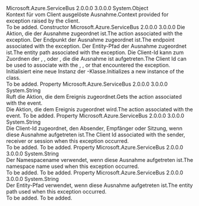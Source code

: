 <Type Name="ExceptionReceivedContext" FullName="Microsoft.Azure.ServiceBus.ExceptionReceivedContext">
  <TypeSignature Language="C#" Value="public class ExceptionReceivedContext" />
  <TypeSignature Language="ILAsm" Value=".class public auto ansi beforefieldinit ExceptionReceivedContext extends System.Object" />
  <TypeSignature Language="DocId" Value="T:Microsoft.Azure.ServiceBus.ExceptionReceivedContext" />
  <TypeSignature Language="VB.NET" Value="Public Class ExceptionReceivedContext" />
  <TypeSignature Language="F#" Value="type ExceptionReceivedContext = class" />
  <AssemblyInfo>
    <AssemblyName>Microsoft.Azure.ServiceBus</AssemblyName>
    <AssemblyVersion>2.0.0.0</AssemblyVersion>
    <AssemblyVersion>3.0.0.0</AssemblyVersion>
  </AssemblyInfo>
  <Base>
    <BaseTypeName>System.Object</BaseTypeName>
  </Base>
  <Interfaces />
  <Docs>
    <summary><span data-ttu-id="e32f2-101">Kontext für <see cref="T:Microsoft.Azure.ServiceBus.ExceptionReceivedEventArgs" /> vom Client ausgelöste Ausnahme.</span><span class="sxs-lookup"><span data-stu-id="e32f2-101">Context provided for <see cref="T:Microsoft.Azure.ServiceBus.ExceptionReceivedEventArgs" /> exception raised by the client.</span></span></summary>
    <remarks>To be added.</remarks>
  </Docs>
  <Members>
    <Member MemberName=".ctor">
      <MemberSignature Language="C#" Value="public ExceptionReceivedContext (string action, string endpoint, string entityPath, string clientId);" />
      <MemberSignature Language="ILAsm" Value=".method public hidebysig specialname rtspecialname instance void .ctor(string action, string endpoint, string entityPath, string clientId) cil managed" />
      <MemberSignature Language="DocId" Value="M:Microsoft.Azure.ServiceBus.ExceptionReceivedContext.#ctor(System.String,System.String,System.String,System.String)" />
      <MemberSignature Language="VB.NET" Value="Public Sub New (action As String, endpoint As String, entityPath As String, clientId As String)" />
      <MemberSignature Language="F#" Value="new Microsoft.Azure.ServiceBus.ExceptionReceivedContext : string * string * string * string -&gt; Microsoft.Azure.ServiceBus.ExceptionReceivedContext" Usage="new Microsoft.Azure.ServiceBus.ExceptionReceivedContext (action, endpoint, entityPath, clientId)" />
      <MemberType>Constructor</MemberType>
      <AssemblyInfo>
        <AssemblyName>Microsoft.Azure.ServiceBus</AssemblyName>
        <AssemblyVersion>2.0.0.0</AssemblyVersion>
        <AssemblyVersion>3.0.0.0</AssemblyVersion>
      </AssemblyInfo>
      <Parameters>
        <Parameter Name="action" Type="System.String" />
        <Parameter Name="endpoint" Type="System.String" />
        <Parameter Name="entityPath" Type="System.String" />
        <Parameter Name="clientId" Type="System.String" />
      </Parameters>
      <Docs>
        <param name="action"><span data-ttu-id="e32f2-102">Die Aktion, die der Ausnahme zugeordnet ist.</span><span class="sxs-lookup"><span data-stu-id="e32f2-102">The action associated with the exception.</span></span></param>
        <param name="endpoint"><span data-ttu-id="e32f2-103">Der Endpunkt der Ausnahme zugeordnet ist.</span><span class="sxs-lookup"><span data-stu-id="e32f2-103">The endpoint associated with the exception.</span></span></param>
        <param name="entityPath"><span data-ttu-id="e32f2-104">Der Entity-Pfad der Ausnahme zugeordnet ist.</span><span class="sxs-lookup"><span data-stu-id="e32f2-104">The entity path associated with the exception.</span></span></param>
        <param name="clientId"><span data-ttu-id="e32f2-105">Die Client-Id kann zum Zuordnen der <see cref="T:Microsoft.Azure.ServiceBus.QueueClient" />, <see cref="T:Microsoft.Azure.ServiceBus.SubscriptionClient" />, <see cref="T:Microsoft.Azure.ServiceBus.Core.MessageSender" /> oder <see cref="T:Microsoft.Azure.ServiceBus.Core.MessageReceiver" /> , die die Ausnahme ist aufgetreten.</span><span class="sxs-lookup"><span data-stu-id="e32f2-105">The Client Id can be used to associate with the <see cref="T:Microsoft.Azure.ServiceBus.QueueClient" />, <see cref="T:Microsoft.Azure.ServiceBus.SubscriptionClient" />, <see cref="T:Microsoft.Azure.ServiceBus.Core.MessageSender" /> or <see cref="T:Microsoft.Azure.ServiceBus.Core.MessageReceiver" /> that encountered the exception.</span></span></param>
        <summary><span data-ttu-id="e32f2-106">Initialisiert eine neue Instanz der <see cref="T:Microsoft.Azure.ServiceBus.ExceptionReceivedContext" />-Klasse.</span><span class="sxs-lookup"><span data-stu-id="e32f2-106">Initializes a new instance of the <see cref="T:Microsoft.Azure.ServiceBus.ExceptionReceivedContext" /> class.</span></span></summary>
        <remarks>To be added.</remarks>
      </Docs>
    </Member>
    <Member MemberName="Action">
      <MemberSignature Language="C#" Value="public string Action { get; }" />
      <MemberSignature Language="ILAsm" Value=".property instance string Action" />
      <MemberSignature Language="DocId" Value="P:Microsoft.Azure.ServiceBus.ExceptionReceivedContext.Action" />
      <MemberSignature Language="VB.NET" Value="Public ReadOnly Property Action As String" />
      <MemberSignature Language="F#" Value="member this.Action : string" Usage="Microsoft.Azure.ServiceBus.ExceptionReceivedContext.Action" />
      <MemberType>Property</MemberType>
      <AssemblyInfo>
        <AssemblyName>Microsoft.Azure.ServiceBus</AssemblyName>
        <AssemblyVersion>2.0.0.0</AssemblyVersion>
        <AssemblyVersion>3.0.0.0</AssemblyVersion>
      </AssemblyInfo>
      <ReturnValue>
        <ReturnType>System.String</ReturnType>
      </ReturnValue>
      <Docs>
        <summary><span data-ttu-id="e32f2-107">Ruft die Aktion, die dem Ereignis zugeordnet.</span><span class="sxs-lookup"><span data-stu-id="e32f2-107">Gets the action associated with the event.</span></span></summary>
        <value><span data-ttu-id="e32f2-108">Die Aktion, die dem Ereignis zugeordnet wird.</span><span class="sxs-lookup"><span data-stu-id="e32f2-108">The action associated with the event.</span></span></value>
        <remarks>To be added.</remarks>
      </Docs>
    </Member>
    <Member MemberName="ClientId">
      <MemberSignature Language="C#" Value="public string ClientId { get; }" />
      <MemberSignature Language="ILAsm" Value=".property instance string ClientId" />
      <MemberSignature Language="DocId" Value="P:Microsoft.Azure.ServiceBus.ExceptionReceivedContext.ClientId" />
      <MemberSignature Language="VB.NET" Value="Public ReadOnly Property ClientId As String" />
      <MemberSignature Language="F#" Value="member this.ClientId : string" Usage="Microsoft.Azure.ServiceBus.ExceptionReceivedContext.ClientId" />
      <MemberType>Property</MemberType>
      <AssemblyInfo>
        <AssemblyName>Microsoft.Azure.ServiceBus</AssemblyName>
        <AssemblyVersion>2.0.0.0</AssemblyVersion>
        <AssemblyVersion>3.0.0.0</AssemblyVersion>
      </AssemblyInfo>
      <ReturnValue>
        <ReturnType>System.String</ReturnType>
      </ReturnValue>
      <Docs>
        <summary><span data-ttu-id="e32f2-109">Die Client-Id zugeordnet, den Absender, Empfänger oder Sitzung, wenn diese Ausnahme aufgetreten ist.</span><span class="sxs-lookup"><span data-stu-id="e32f2-109">The Client Id associated with the sender, receiver or session when this exception occurred.</span></span></summary>
        <value>To be added.</value>
        <remarks>To be added.</remarks>
      </Docs>
    </Member>
    <Member MemberName="Endpoint">
      <MemberSignature Language="C#" Value="public string Endpoint { get; }" />
      <MemberSignature Language="ILAsm" Value=".property instance string Endpoint" />
      <MemberSignature Language="DocId" Value="P:Microsoft.Azure.ServiceBus.ExceptionReceivedContext.Endpoint" />
      <MemberSignature Language="VB.NET" Value="Public ReadOnly Property Endpoint As String" />
      <MemberSignature Language="F#" Value="member this.Endpoint : string" Usage="Microsoft.Azure.ServiceBus.ExceptionReceivedContext.Endpoint" />
      <MemberType>Property</MemberType>
      <AssemblyInfo>
        <AssemblyName>Microsoft.Azure.ServiceBus</AssemblyName>
        <AssemblyVersion>2.0.0.0</AssemblyVersion>
        <AssemblyVersion>3.0.0.0</AssemblyVersion>
      </AssemblyInfo>
      <ReturnValue>
        <ReturnType>System.String</ReturnType>
      </ReturnValue>
      <Docs>
        <summary><span data-ttu-id="e32f2-110">Der Namespacename verwendet, wenn diese Ausnahme aufgetreten ist.</span><span class="sxs-lookup"><span data-stu-id="e32f2-110">The namespace name used when this exception occurred.</span></span></summary>
        <value>To be added.</value>
        <remarks>To be added.</remarks>
      </Docs>
    </Member>
    <Member MemberName="EntityPath">
      <MemberSignature Language="C#" Value="public string EntityPath { get; }" />
      <MemberSignature Language="ILAsm" Value=".property instance string EntityPath" />
      <MemberSignature Language="DocId" Value="P:Microsoft.Azure.ServiceBus.ExceptionReceivedContext.EntityPath" />
      <MemberSignature Language="VB.NET" Value="Public ReadOnly Property EntityPath As String" />
      <MemberSignature Language="F#" Value="member this.EntityPath : string" Usage="Microsoft.Azure.ServiceBus.ExceptionReceivedContext.EntityPath" />
      <MemberType>Property</MemberType>
      <AssemblyInfo>
        <AssemblyName>Microsoft.Azure.ServiceBus</AssemblyName>
        <AssemblyVersion>2.0.0.0</AssemblyVersion>
        <AssemblyVersion>3.0.0.0</AssemblyVersion>
      </AssemblyInfo>
      <ReturnValue>
        <ReturnType>System.String</ReturnType>
      </ReturnValue>
      <Docs>
        <summary><span data-ttu-id="e32f2-111">Der Entity-Pfad verwendet, wenn diese Ausnahme aufgetreten ist.</span><span class="sxs-lookup"><span data-stu-id="e32f2-111">The entity path used when this exception occurred.</span></span></summary>
        <value>To be added.</value>
        <remarks>To be added.</remarks>
      </Docs>
    </Member>
  </Members>
</Type>
